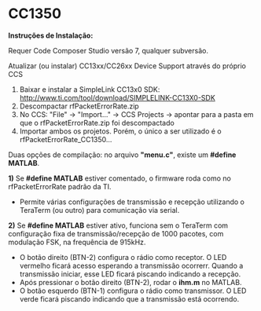 # CC1350

**Instruções de Instalação:**

Requer Code Composer Studio versão 7, qualquer subversão.

Atualizar (ou instalar) CC13xx/CC26xx Device Support através do próprio CCS
1. Baixar e instalar a SimpleLink CC13x0 SDK: http://www.ti.com/tool/download/SIMPLELINK-CC13X0-SDK
2. Descompactar rfPacketErrorRate.zip
3. No CCS: "File" -> "Import..." -> CCS Projects -> apontar para a pasta em que o rfPacketErrorRate.zip foi descompactado
4. Importar ambos os projetos. Porém, o único a ser utilizado é o rfPacketErrorRate_CC1350...

Duas opções de compilação: no arquivo **"menu.c"**, existe um **#define MATLAB**.

**1)** Se **#define MATLAB** estiver comentado, o firmware roda como no rfPacketErrorRate padrão da TI.
- Permite várias configurações de transmissão e recepção utilizando o TeraTerm (ou outro) para comunicação via serial.

**2)** Se **#define MATLAB** estiver ativo, funciona sem o TeraTerm com configuração fixa de transmissão/recepção de 1000 pacotes, com modulação FSK, na frequência de 915kHz.
- O botão direito (BTN-2) configura o rádio como receptor. O LED vermelho ficará acesso esperando a transmissão ocorrerr. Quando a transmissão iniciar, esse LED ficará piscando indicando a recepção.
- Após pressionar o botão direito (BTN-2), rodar o **ihm.m** no MATLAB.
- O botão esquerdo (BTN-1) configura o rádio como transmissor. O LED verde ficará piscando indicando que a transmissão está ocorrendo.
